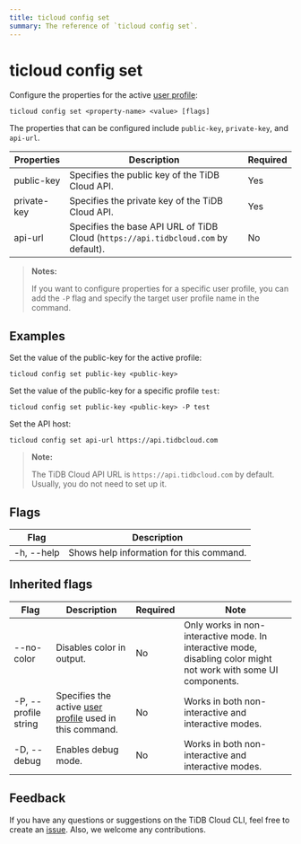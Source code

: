 ```yaml
---
title: ticloud config set
summary: The reference of `ticloud config set`.
---
```


# ticloud config set

Configure the properties for the active [user profile](/tidb-cloud/cli-reference.md#user-profile):

```shell
ticloud config set <property-name> <value> [flags]
```

The properties that can be configured include `public-key`, `private-key`, and `api-url`.

| Properties  | Description                                                        | Required |
|-------------|--------------------------------------------------------------------|----------|
| public-key  | Specifies the public key of the TiDB Cloud API.                               | Yes      |
| private-key | Specifies the private key of the TiDB Cloud API.                              | Yes      |
| api-url     | Specifies the base API URL of TiDB Cloud (`https://api.tidbcloud.com` by default). | No       |

> **Notes:**
>
> If you want to configure properties for a specific user profile, you can add the `-P` flag and specify the target user profile name in the command.

## Examples

Set the value of the public-key for the active profile:

```shell
ticloud config set public-key <public-key>
```

Set the value of the public-key for a specific profile `test`:

```shell
ticloud config set public-key <public-key> -P test
```

Set the API host:

```shell
ticloud config set api-url https://api.tidbcloud.com
```

> **Note:**
>
> The TiDB Cloud API URL is `https://api.tidbcloud.com` by default. Usually, you do not need to set up it.

## Flags

| Flag       | Description              |
|------------|--------------------------|
| -h, --help | Shows help information for this command.|

## Inherited flags

| Flag                 | Description                                   | Required | Note                                                                                                                    |
|----------------------|-----------------------------------------------|----------|--------------------------------------------------------------------------------------------------------------------------|
| --no-color           | Disables color in output.                      | No       | Only works in non-interactive mode. In interactive mode, disabling color might not work with some UI components. |
| -P, --profile string | Specifies the active [user profile](/tidb-cloud/cli-reference.md#user-profile) used in this command. | No       | Works in both non-interactive and interactive modes.                                                                      |
| -D, --debug          | Enables debug mode.                                                                                   | No       | Works in both non-interactive and interactive modes.                                                             |

## Feedback

If you have any questions or suggestions on the TiDB Cloud CLI, feel free to create an [issue](https://github.com/tidbcloud/tidbcloud-cli/issues/new/choose). Also, we welcome any contributions.
